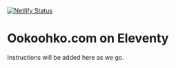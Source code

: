 [![Netlify Status](https://api.netlify.com/api/v1/badges/083a49d0-8c56-4935-8119-22db7842b77d/deploy-status)](https://app.netlify.com/sites/ookoohko-blog/deploys)

# Ookoohko.com on Eleventy

Instructions will be added here as we go.
